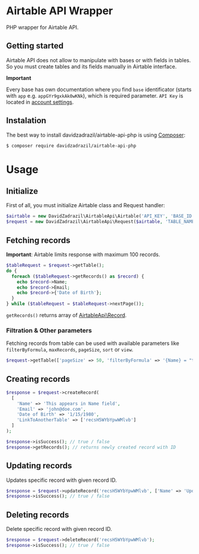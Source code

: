 # Airtable API Wrapper
PHP wrapper for Airtable API. 


## Getting started

Airtable API does not allow to manipulate with bases or with fields in tables. So you must create tables and its fields manually in Airtable interface.

**Important**

Every base has own documentation where you find `base` identificator (starts with `app` e.g. `appGYr9gxkAk0wKNk`), which is required parameter. `API Key` is located in [account settings](https://airtable.com/account).

## Instalation

The best way to install davidzadrazil/airtable-api-php is using  [Composer](http://getcomposer.org/):

```sh
$ composer require davidzadrazil/airtable-api-php
```

# Usage
## Initialize
First of all, you must initialize Airtable class and Request handler:
```php
$airtable = new DavidZadrazil\AirtableApi\Airtable('API_KEY', 'BASE_ID');
$request = new DavidZadrazil\AirtableApi\Request($airtable, 'TABLE_NAME');
```

## Fetching records
**Important**:
Airtable limits response with maximum 100 records. 
```php
$tableRequest = $request->getTable();
do {
  foreach ($tableRequest->getRecords() as $record) {
    echo $record->Name;
    echo $record->Email;
    echo $record->{'Date of Birth'};
  }
} while ($tableRequest = $tableRequest->nextPage());
```

`getRecords()` returns array of [AirtableApi\Record](https://github.com/DavidZadrazil/airtable-api-php/blob/master/src/Record.php).

### Filtration & Other parameters
Fetching records from table can be used with available parameters like `filterByFormula`, `maxRecords`, `pageSize`, `sort` or `view`.
```php
$request->getTable(['pageSize' => 50, 'filterByFormula' => '{Name} = "test"']);
```

## Creating records
```php
$response = $request->createRecord(
  [
    'Name' => 'This appears in Name field',
    'Email' => 'john@doe.com',
    'Date of Birth' => '1/15/1980',
    'LinkToAnotherTable' => ['recsH5WYbYpwWMlvb']
  ]
);

$response->isSuccess(); // true / false
$response->getRecords(); // returns newly created record with ID

```

## Updating records
Updates specific record with given record ID.
```php
$response = $request->updateRecord('recsH5WYbYpwWMlvb', ['Name' => 'Updated value']);
$response->isSuccess(); // true / false
```

## Deleting records
Delete specific record with given record ID.
```php
$response = $request->deleteRecord('recsH5WYbYpwWMlvb');
$response->isSuccess(); // true / false
```
